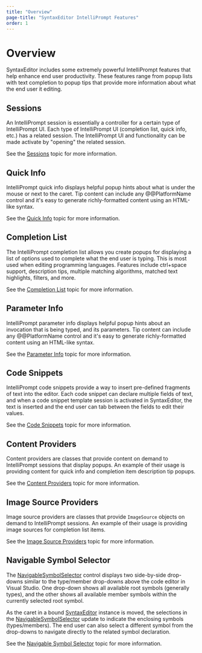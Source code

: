 ```yaml
---
title: "Overview"
page-title: "SyntaxEditor IntelliPrompt Features"
order: 1
---
```

# Overview

SyntaxEditor includes some extremely powerful IntelliPrompt features that help enhance end user productivity.  These features range from popup lists with text completion to popup tips that provide more information about what the end user it editing.

## Sessions

An IntelliPrompt session is essentially a controller for a certain type of IntelliPrompt UI.  Each type of IntelliPrompt UI (completion list, quick info, etc.) has a related session.  The IntelliPrompt UI and functionality can be made activate by "opening" the related session.

See the [Sessions](sessions.md) topic for more information.

## Quick Info

IntelliPrompt quick info displays helpful popup hints about what is under the mouse or next to the caret.  Tip content can include any @@PlatformName control and it's easy to generate richly-formatted content using an HTML-like syntax.

See the [Quick Info](quick-info.md) topic for more information.

## Completion List

The IntelliPrompt completion list allows you create popups for displaying a list of options used to complete what the end user is typing.  This is most used when editing programming languages.  Features include ctrl+space support, description tips, multiple matching algorithms, matched text highlights, filters, and more.

See the [Completion List](completion-list.md) topic for more information.

## Parameter Info

IntelliPrompt parameter info displays helpful popup hints about an invocation that is being typed, and its parameters.  Tip content can include any @@PlatformName control and it's easy to generate richly-formatted content using an HTML-like syntax.

See the [Parameter Info](parameter-info.md) topic for more information.

## Code Snippets

IntelliPrompt code snippets provide a way to insert pre-defined fragments of text into the editor.  Each code snippet can declare multiple fields of text, and when a code snippet template session is activated in SyntaxEditor, the text is inserted and the end user can tab between the fields to edit their values.

See the [Code Snippets](code-snippets.md) topic for more information.

## Content Providers

Content providers are classes that provide content on demand to IntelliPrompt sessions that display popups.  An example of their usage is providing content for quick info and completion item description tip popups.

See the [Content Providers](popup-content-providers.md) topic for more information.

## Image Source Providers

Image source providers are classes that provide `ImageSource` objects on demand to IntelliPrompt sessions.  An example of their usage is providing image sources for completion list items.

See the [Image Source Providers](image-source-providers.md) topic for more information.

## Navigable Symbol Selector

The [NavigableSymbolSelector](xref:@ActiproUIRoot.Controls.SyntaxEditor.NavigableSymbolSelector) control displays two side-by-side drop-downs similar to the type/member drop-downs above the code editor in Visual Studio.  One drop-down shows all available root symbols (generally types), and the other shows all available member symbols within the currently selected root symbol.

As the caret in a bound [SyntaxEditor](xref:@ActiproUIRoot.Controls.SyntaxEditor.SyntaxEditor) instance is moved, the selections in the [NavigableSymbolSelector](xref:@ActiproUIRoot.Controls.SyntaxEditor.NavigableSymbolSelector) update to indicate the enclosing symbols (types/members).  The end user can also select a different symbol from the drop-downs to navigate directly to the related symbol declaration.

See the [Navigable Symbol Selector](navigable-symbol-selector.md) topic for more information.
